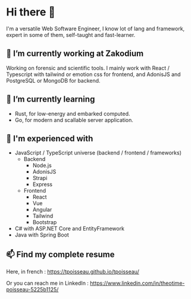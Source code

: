 # Hi there 👋

I'm a versatile Web Software Engineer, I know lot of lang and framework, expert in some of them, self-taught and fast-learner.

## 🔭 I’m currently working at Zakodium

Working on forensic and scientific tools.
I mainly work with React / Typescript with tailwind or emotion css for frontend, and AdonisJS and PostgreSQL or MongoDB for backend.

## 🌱 I’m currently learning

- Rust, for low-energy and embarked computed.
- Go, for modern and scallable server application.

## 💼 I'm experienced with

- JavaScript / TypeScript universe (backend / frontend / frameworks)
  - Backend
    - Node.js
    - AdonisJS
    - Strapi
    - Express
  - Frontend
    - React
    - Vue
    - Angular
    - Tailwind
    - Bootstrap
- C# with ASP.NET Core and EntityFramework
- Java with Spring Boot

## 📫 Find my complete resume

Here, in french : https://tpoisseau.github.io/tpoisseau/

Or you can reach me in LinkedIn : https://www.linkedin.com/in/theotime-poisseau-5225b1125/

<!--
**tpoisseau/tpoisseau** is a ✨ _special_ ✨ repository because its `README.md` (this file) appears on your GitHub profile.

Here are some ideas to get you started:

- 🔭 I’m currently working on ...
- 🌱 I’m currently learning ...
- 👯 I’m looking to collaborate on ...
- 🤔 I’m looking for help with ...
- 💬 Ask me about ...
- 📫 How to reach me: ...
- 😄 Pronouns: ...
- ⚡ Fun fact: ...
-->
